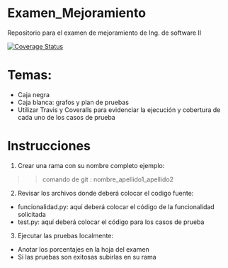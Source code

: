 # Examen_Mejoramiento
Repositorio para el examen de mejoramiento de Ing. de software II

[![Coverage Status](https://coveralls.io/repos/github/joyce-adri/Examen_Mejoramiento/badge.svg?branch=madelyne_velasco_mite)](https://coveralls.io/github/joyce-adri/Examen_Mejoramiento?branch=madelyne_velasco_mite)

# Temas:
 - Caja negra 
 - Caja blanca: grafos y plan de pruebas
 - Utilizar Travis y Coveralls para evidenciar la ejecución y cobertura de cada uno de los casos de prueba

# Instrucciones 

1) Crear una rama con su nombre completo ejemplo:
>> comando de git : nombre_apellido1_apellido2

2) Revisar los archivos donde deberá colocar el codigo fuente:
  - funcionalidad.py: aquí deberá colocar el código de la funcionalidad solicitada
  - test.py: aquí deberá colocar el código para los casos de prueba

3) Ejecutar las pruebas localmente:
  - Anotar los porcentajes en la hoja del examen
  - Si las pruebas son exitosas subirlas en su rama
